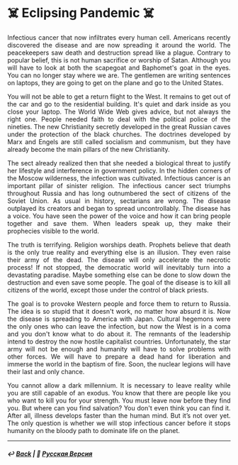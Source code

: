 # ☠️ Eclipsing Pandemic ☠️

<p align="justify">Infectious cancer that now infiltrates every human cell. Americans recently discovered the disease and are now spreading it around the world. The peacekeepers saw death and destruction spread like a plague. Contrary to popular belief, this is not human sacrifice or worship of Satan. Although you will have to look at both the scapegoat and Baphomet's goat in the eyes. You can no longer stay where we are. The gentlemen are writing sentences on laptops, they are going to get on the plane and go to the United States.</p>

<p align="justify">You will not be able to get a return flight to the West. It remains to get out of the car and go to the residential building. It's quiet and dark inside as you close your laptop. The World Wide Web gives advice, but not always the right one. People needed faith to deal with the political police of the nineties. The new Christianity secretly developed in the great Russian caves under the protection of the black churches. The doctrines developed by Marx and Engels are still called socialism and communism, but they have already become the main pillars of the new Christianity.</p>

<p align="justify">The sect already realized then that she needed a biological threat to justify her lifestyle and interference in government policy. In the hidden corners of the Moscow wilderness, the infection was cultivated. Infectious cancer is an important pillar of sinister religion. The infectious cancer sect triumphs throughout Russia and has long outnumbered the sect of citizens of the Soviet Union. As usual in history, sectarians are wrong. The disease outplayed its creators and began to spread uncontrollably. The disease has a voice. You have seen the power of the voice and how it can bring people together and save them. When leaders speak up, they make their prophecies visible to the world.</p>

<p align="justify">The truth is terrifying. Religion worships death. Prophets believe that death is the only true reality and everything else is an illusion. They even raise their army of the dead. The disease will only accelerate the necrotic process! If not stopped, the democratic world will inevitably turn into a devastating paradise. Maybe something else can be done to slow down the destruction and even save some people. The goal of the disease is to kill all citizens of the world, except those under the control of black priests.</p>

<p align="justify">The goal is to provoke Western people and force them to return to Russia. The idea is so stupid that it doesn't work, no matter how absurd it is. Now the disease is spreading to America with Japan. Cultural hegemons were the only ones who can leave the infection, but now the West is in a coma and you don't know what to do about it. The remnants of the leadership intend to destroy the now hostile capitalist countries. Unfortunately, the star army will not be enough and humanity will have to solve problems with other forces. We will have to prepare a dead hand for liberation and immerse the world in the baptism of fire. Soon, the nuclear legions will have their last and only chance.</p>

<p align="justify">You cannot allow a dark millennium. It is necessary to leave reality while you are still capable of an exodus. You know that there are people like you who want to kill you for your strength. You must leave now before they find you. But where can you find salvation? You don't even think you can find it. After all, illness develops faster than the human mind. But it’s not over yet. The only question is whether we will stop infectious cancer before it stops humanity on the bloody path to dominate life on the planet.</p>

***

##### ↩️ [Back](index.md) | 🌻 [Русская Версия](redplague-2.md)

